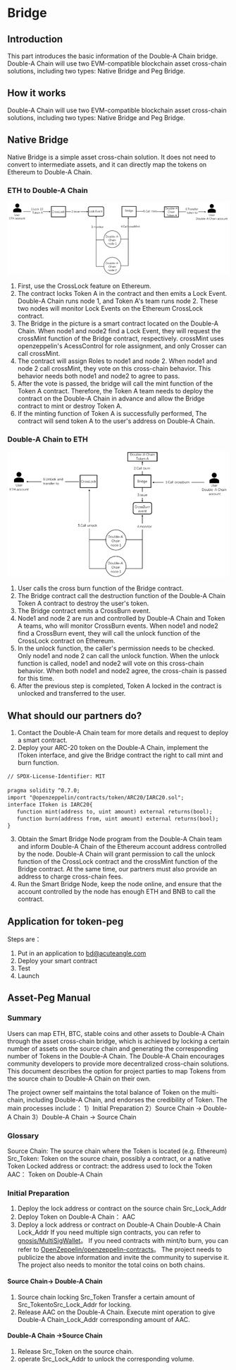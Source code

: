# Bridge

## Introduction
This part introduces the basic information of the Double-A Chain bridge. Double-A Chain will use two EVM-compatible blockchain asset cross-chain solutions, including two types: Native Bridge and Peg Bridge.

## How it works
Double-A Chain will use two EVM-compatible blockchain asset cross-chain solutions, including two types: Native Bridge and Peg Bridge.

## Native Bridge
Native Bridge is a simple asset cross-chain solution. It does not need to convert to intermediate assets, and it can directly map the tokens on Ethereum to Double-A Chain.

### ETH to Double-A Chain

![ETH to Double-A Chain](./resource/bridge-eth-to-double-a-chain.png)
1.	First, use the CrossLock feature on Ethereum.
2.	The contract locks Token A in the contract and then emits a Lock Event. Double-A Chain runs node 1, and Token A's team runs node 2. These two nodes will monitor Lock Events on the Ethereum CrossLock contract.
3.	The Bridge in the picture is a smart contract located on the Double-A Chain. When node1 and node2 find a Lock Event, they will request the crossMint function of the Bridge contract, respectively. crossMint uses openzeppelin's AcessControl for role assignment, and only Crosser can call crossMint.
4.	The contract will assign Roles to node1 and node 2. When node1 and node 2 call crossMint, they vote on this cross-chain behavior. This behavior needs both node1 and node2 to agree to pass.
5.	After the vote is passed, the bridge will call the mint function of the Token A contract. Therefore, the Token A team needs to deploy the contract on the Double-A Chain in advance and allow the Bridge contract to mint or destroy Token A.
6.	If the minting function of Token A is successfully performed, The contract will send token A to the user's address on Double-A Chain.

### Double-A Chain to ETH
![Double-A Chain to ETH](./resource/bridge-double-a-chain-to-eth.png)
1.	User calls the cross burn function of the Bridge contract.
2.	The Bridge contract call the destruction function of the Double-A Chain Token A contract to destroy the user's token.
3.	The Bridge contract emits a CrossBurn event.
4.	Node1 and node 2 are run and controlled by Double-A Chain and Token A teams, who will monitor CrossBurn events. When node1 and node2 find a CrossBurn event, they will call the unlock function of the CrossLock contract on Ethereum.
5.	In the unlock function, the caller's permission needs to be checked. Only node1 and node 2 can call the unlock function. When the unlock function is called, node1 and node2 will vote on this cross-chain behavior. When both node1 and node2 agree, the cross-chain is passed for this time.
6.	After the previous step is completed, Token A locked in the contract is unlocked and transferred to the user.

## What should our partners do?
1.	Contact the Double-A Chain team for more details and request to deploy a smart contract.
2.	Deploy your ARC-20 token on the Double-A Chain, implement the IToken interface, and give the Bridge contract the right to call mint and burn function.
```solidity
// SPDX-License-Identifier: MIT

pragma solidity ^0.7.0;
import "@openzeppelin/contracts/token/ARC20/IARC20.sol";
interface IToken is IARC20{
   function mint(address to, uint amount) external returns(bool);
   function burn(address from, uint amount) external returns(bool);
}
```
3.	Obtain the Smart Bridge Node program from the Double-A Chain team and inform Double-A Chain of the Ethereum account address controlled by the node. Double-A Chain will grant permission to call the unlock function of the CrossLock contract and the crossMint function of the Bridge contract. At the same time, our partners must also provide an address to charge cross-chain fees.
4.	Run the Smart Bridge Node, keep the node online, and ensure that the account controlled by the node has enough ETH and BNB to call the contract.

## Application for token-peg

Steps are：
1. Put in an application to bd@acuteangle.com
2. Deploy your smart contract
3. Test
4. Launch

## Asset-Peg Manual

### Summary
Users can map ETH, BTC, stable coins and other assets to Double-A Chain through the asset cross-chain bridge, which is achieved by locking a certain number of assets on the source chain and generating the corresponding number of Tokens in the Double-A Chain.
The Double-A Chain encourages community developers to provide more decentralized cross-chain solutions.
This document describes the option for project parties to map Tokens from the source chain to Double-A Chain on their own.

The project owner self maintains the total balance of Token on the multi-chain, including Double-A Chain, and endorses the credibility of Token.
The main processes include：
1）Initial Preparation
2）Source Chain -> Double-A Chain
3）Double-A Chain -> Source Chain

### Glossary
Source Chain: The source chain where the Token is located (e.g. Ethereum)
Src_Token: Token on the source chain, possibly a contract, or a native Token
Locked address or contract: the address used to lock the Token
AAC： Token on Double-A Chain
### Initial Preparation
1. Deploy the lock address or contract on the source chain Src_Lock_Addr
2. Deploy Token on Double-A Chain： AAC
3. Deploy a lock address or contract on Double-A Chain Double-A Chain Lock_Addr
   If you need multiple sign contracts, you can refer to [gnosis/MultiSigWallet](https://github.com/gnosis/MultiSigWallet)。
   If you need contracts with mint/to burn, you can refer to [OpenZeppelin/openzeppelin-contracts](https://github.com/OpenZeppelin/openzeppelin-contracts/tree/master/)。
   The project needs to publicize the above information and invite the community to supervise it. The project also needs to monitor the total coins on both chains.
#### Source Chain-> Double-A Chain
1. Source chain locking Src_Token
   Transfer a certain amount of Src_TokentoSrc_Lock_Addr for locking.
2. Release AAC on the Double-A Chain.
   Execute mint operation to give Double-A Chain_Lock_Addr corresponding amount of AAC.

#### Double-A Chain ->Source Chain
1. Release Src_Token on the source chain.
2. operate Src_Lock_Addr to unlock the corresponding volume.
